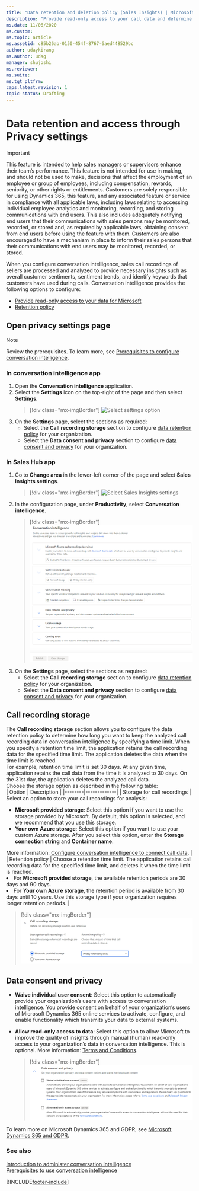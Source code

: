 ```yaml
---
title: "Data retention and deletion policy (Sales Insights) | MicrosoftDocs"
description: "Provide read-only access to your call data and determine how long you want to keep the analyzed call recording data in conversation intelligence."
ms.date: 11/06/2020
ms.custom: 
ms.topic: article
ms.assetid: c85b26ab-0150-454f-8767-6aed448529bc
author: udaykirang
ms.author: udag
manager: shujoshi
ms.reviewer: 
ms.suite: 
ms.tgt_pltfrm: 
caps.latest.revision: 1
topic-status: Drafting
---
```


# Data retention and access through Privacy settings

>[!IMPORTANT]
>This feature is intended to help sales managers or supervisors enhance their team’s performance. This feature is not intended for use in making, and should not be used to make, decisions that affect the employment of an employee or group of employees, including compensation, rewards, seniority, or other rights or entitlements. Customers are solely responsible for using Dynamics 365, this feature, and any associated feature or service in compliance with all applicable laws, including laws relating to accessing individual employee analytics and monitoring, recording, and storing communications with end users. This also includes adequately notifying end users that their communications with sales persons may be monitored, recorded, or stored and, as required by applicable laws, obtaining consent from end users before using the feature with them. Customers are also encouraged to have a mechanism in place to inform their sales persons that their communications with end users may be monitored, recorded, or stored.

When you configure conversation intelligence, sales call recordings of sellers are processed and analyzed to provide necessary insights such as overall customer sentiments, sentiment trends, and identify keywords that customers have used during calls. Conversation intelligence provides the following options to configure:  
-	[Provide read-only access to your data for Microsoft](#provide-read-only-access-to-your-data-for-microsoft)
-	[Retention policy](#retention-policy)  

## Open privacy settings page

> [!NOTE]
> Review the prerequisites. To learn more, see [Prerequisites to configure conversation intelligence](prereq-sales-insights-app.md).

### In conversation intelligence app

1.	Open the **Conversation intelligence** application.  
2.	Select the **Settings** icon on the top-right of the page and then select **Settings**.  
    > [!div class="mx-imgBorder"]
    > ![Select settings option](media/si-app-admin-select-settings.png "Select settings option")  
3.	On the **Settings** page, select the sections as required:   
    - Select the **Call recording storage** section to configure [data retention policy](#call-recording-storage) for your organization.
    - Select the **Data consent and privacy** section to configure [data consent and privacy](#data-consent-and-privacy) for your organization.  

### In Sales Hub app  

1.	Go to **Change area** in the lower-left corner of the page and select **Sales Insights settings**.  
    > [!div class="mx-imgBorder"]
    > ![Select Sales Insights settings](media/si-admin-change-area-sales-insights-settings.png "Select Sales Insights settings")  
2.	In the configuration page, under **Productivity**, select **Conversation intelligence**.  
    > [!div class="mx-imgBorder"]
    > ![Conversation intelligence configuration page](media/ci-admin-config-page.png "Conversation intelligence configuration page")
3.	On the **Settings** page, select the sections as required:    
    - Select the **Call recording storage** section to configure [data retention policy](#call-recording-storage) for your organization.
    - Select the **Data consent and privacy** section to configure [data consent and privacy](#data-consent-and-privacy) for your organization.  
    
## Call recording storage

The **Call recording storage** section allows you to configure the data retention policy to determine how long you want to keep the analyzed call recording data in conversation intelligence by specifying a time limit. When you specify a retention time limit, the application retains the call recording data for the specified time limit. The application deletes the data when the time limit is reached.   
For example, retention time limit is set 30 days. At any given time, application retains the call data from the time it is analyzed to 30 days. On the 31st day, the application deletes the analyzed call data.   
Choose the storage option as described in the following table:     
| Option | Description |
|--------|-------------|
| Storage for call recordings | Select an option to store your call recordings for analysis:<br><ul><li>**Microsoft provided storage**: Select this option if you want to use the storage provided by Microsoft. By default, this option is selected, and we recommend that you use this storage.</li><li>**Your own Azure storage**: Select this option if you want to use your custom Azure storage. After you select this option, enter the **Storage connection string** and **Container name**.</li></ul>More information: [Configure conversation intelligence to connect call data](configure-conversation-intelligence-call-data.md). |
| Retention policy | Choose a retention time limit. The application retains call recording data for the specified time limit, and deletes it when the time limit is reached. <li> For **Microsoft provided storage**, the available retention periods are 30 days and 90 days. </li> <li> For **Your own Azure storage**, the retention period is available from 30 days until 10 years. Use this storage type if your organization requires longer retention periods. | 

> [!div class="mx-imgBorder"]
> ![Select a storage option and its corresponding retention policy](media/ci-admin-teams-choose-storage-retention-policy.png "Select a storage option and its corresponding retention policy")

## Data consent and privacy

- **Waive individual user consent**: Select this option to automatically provide your organization’s users with access to conversation intelligence. You provide consent on behalf of your organization’s users of Microsoft Dynamics 365 online services to activate, configure, and enable functionality which transmits your data to external systems.    
- **Allow read-only access to data**: Select this option to allow Microsoft to improve the quality of insights through manual (human) read-only access to your organization’s data in conversation intelligence. This is optional. More information: [Terms and Conditions](https://go.microsoft.com/fwlink/?linkid=521839). 

    > [!div class="mx-imgBorder"]
    > ![Conversation intelligence configuration page](media/ci-admin-data-consent-privacy.png "Conversation intelligence configuration page")

To learn more on Microsoft Dynamics 365 and GDPR, see [Microsoft Dynamics 365 and GDPR](/dynamics365/get-started/gdpr/index).

### See also

[Introduction to administer conversation intelligence](intro-admin-guide-sales-insights.md#administer-conversation-intelligence)    
[Prerequisites to use conversation intelligence](prereq-sales-insights-app.md)

[!INCLUDE[footer-include](../includes/footer-banner.md)]
